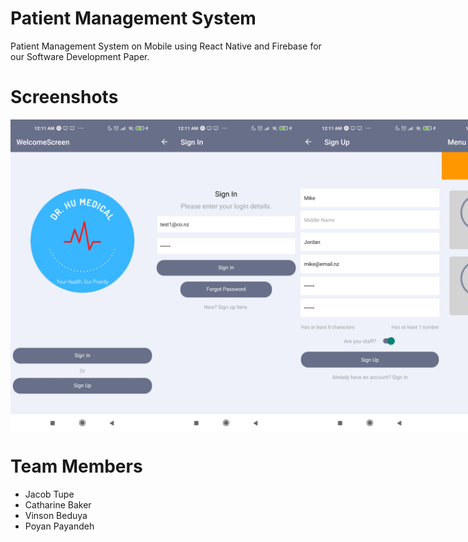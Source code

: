 # Patient Management System
Patient Management System on Mobile using React Native and Firebase for our Software Development Paper. 

# Screenshots

<div style="display: flex; flex-direction: row;">
  <img src="https://github.com/justvinny/sdp-team-doctor-hu/blob/readme/screenshots/Screenshot_2021-09-09-00-11-37-485_host.exp.exponent.jpg" width=230/>
  <img src="https://github.com/justvinny/sdp-team-doctor-hu/blob/readme/screenshots/Screenshot_2021-09-09-00-11-39-400_host.exp.exponent.jpg" width=230/>
  <img src="https://github.com/justvinny/sdp-team-doctor-hu/blob/readme/screenshots/Screenshot_2021-09-09-00-11-41-946_host.exp.exponent.jpg" width=230/>
  <img src="https://github.com/justvinny/sdp-team-doctor-hu/blob/readme/screenshots/Screenshot_2021-09-09-00-11-48-239_host.exp.exponent.jpg" width=230/>
  <img src="https://github.com/justvinny/sdp-team-doctor-hu/blob/readme/screenshots/Screenshot_2021-09-09-00-11-51-539_host.exp.exponent.jpg" width=230/>
  <img src="https://github.com/justvinny/sdp-team-doctor-hu/blob/readme/screenshots/Screenshot_2021-09-09-00-11-55-635_host.exp.exponent.jpg" width=230/>
  <img src="https://github.com/justvinny/sdp-team-doctor-hu/blob/readme/screenshots/Screenshot_2021-09-09-00-12-03-247_host.exp.exponent.jpg" width=230/>
  <img src="https://github.com/justvinny/sdp-team-doctor-hu/blob/readme/screenshots/Screenshot_2021-09-09-00-12-06-052_host.exp.exponent.jpg" width=230/>
  <img src="https://github.com/justvinny/sdp-team-doctor-hu/blob/readme/screenshots/Screenshot_2021-09-09-00-12-27-805_host.exp.exponent.jpg" width=230/>
  <img src="https://github.com/justvinny/sdp-team-doctor-hu/blob/readme/screenshots/Screenshot_2021-09-09-00-12-40-060_host.exp.exponent.jpg" width=230/>
</div>

# Team Members
- Jacob Tupe
- Catharine Baker
- Vinson Beduya
- Poyan Payandeh
